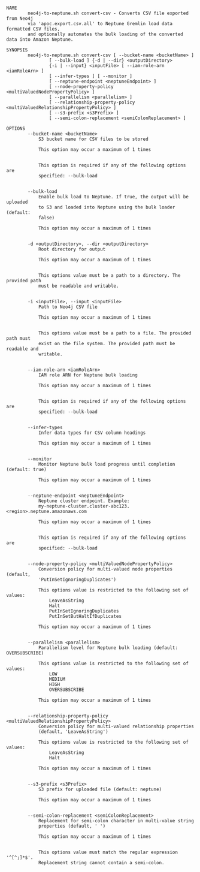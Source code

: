     NAME
            neo4j-to-neptune.sh convert-csv - Converts CSV file exported from Neo4j
            via 'apoc.export.csv.all' to Neptune Gremlin load data formatted CSV files,
            and optionally automates the bulk loading of the converted data into Amazon Neptune.

    SYNOPSIS
            neo4j-to-neptune.sh convert-csv [ --bucket-name <bucketName> ]
                    [ --bulk-load ] {-d | --dir} <outputDirectory>
                    {-i | --input} <inputFile> [ --iam-role-arn <iamRoleArn> ]
                    [ --infer-types ] [ --monitor ]
                    [ --neptune-endpoint <neptuneEndpoint> ]
                    [ --node-property-policy <multiValuedNodePropertyPolicy> ]
                    [ --parallelism <parallelism> ]
                    [ --relationship-property-policy <multiValuedRelationshipPropertyPolicy> ]
                    [ --s3-prefix <s3Prefix> ]
                    [ --semi-colon-replacement <semiColonReplacement> ]

    OPTIONS
            --bucket-name <bucketName>
                S3 bucket name for CSV files to be stored

                This option may occur a maximum of 1 times


                This option is required if any of the following options are
                specified: --bulk-load


            --bulk-load
                Enable bulk load to Neptune. If true, the output will be uploaded
                to S3 and loaded into Neptune using the bulk loader (default:
                false)

                This option may occur a maximum of 1 times


            -d <outputDirectory>, --dir <outputDirectory>
                Root directory for output

                This option may occur a maximum of 1 times


                This options value must be a path to a directory. The provided path
                must be readable and writable.


            -i <inputFile>, --input <inputFile>
                Path to Neo4j CSV file

                This option may occur a maximum of 1 times


                This options value must be a path to a file. The provided path must
                exist on the file system. The provided path must be readable and
                writable.


            --iam-role-arn <iamRoleArn>
                IAM role ARN for Neptune bulk loading

                This option may occur a maximum of 1 times


                This option is required if any of the following options are
                specified: --bulk-load


            --infer-types
                Infer data types for CSV column headings

                This option may occur a maximum of 1 times


            --monitor
                Monitor Neptune bulk load progress until completion (default: true)

                This option may occur a maximum of 1 times


            --neptune-endpoint <neptuneEndpoint>
                Neptune cluster endpoint. Example:
                my-neptune-cluster.cluster-abc123.<region>.neptune.amazonaws.com

                This option may occur a maximum of 1 times


                This option is required if any of the following options are
                specified: --bulk-load


            --node-property-policy <multiValuedNodePropertyPolicy>
                Conversion policy for multi-valued node properties (default,
                'PutInSetIgnoringDuplicates')

                This options value is restricted to the following set of values:
                    LeaveAsString
                    Halt
                    PutInSetIgnoringDuplicates
                    PutInSetButHaltIfDuplicates

                This option may occur a maximum of 1 times


            --parallelism <parallelism>
                Parallelism level for Neptune bulk loading (default: OVERSUBSCRIBE)

                This options value is restricted to the following set of values:
                    LOW
                    MEDIUM
                    HIGH
                    OVERSUBSCRIBE

                This option may occur a maximum of 1 times


            --relationship-property-policy <multiValuedRelationshipPropertyPolicy>
                Conversion policy for multi-valued relationship properties
                (default, 'LeaveAsString')

                This options value is restricted to the following set of values:
                    LeaveAsString
                    Halt

                This option may occur a maximum of 1 times


            --s3-prefix <s3Prefix>
                S3 prefix for uploaded file (default: neptune)

                This option may occur a maximum of 1 times


            --semi-colon-replacement <semiColonReplacement>
                Replacement for semi-colon character in multi-value string
                properties (default, ' ')

                This option may occur a maximum of 1 times


                This options value must match the regular expression '^[^;]*$'.
                Replacement string cannot contain a semi-colon.
